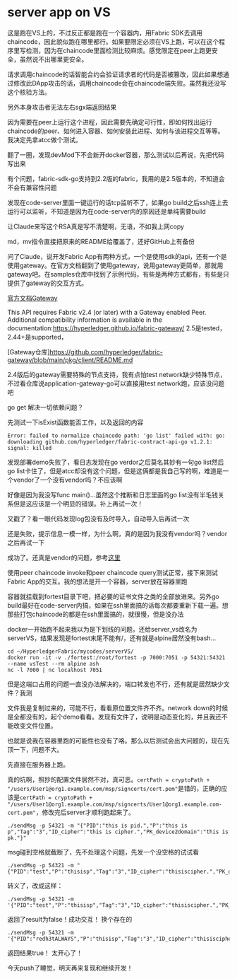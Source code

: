 # server app on VS
这是跑在VS上的，不过反正都是跑在一个容器内，用Fabric SDK去调用chaincode，因此貌似跑在哪里都行。如果要限定必须在VS上跑，可以在这个程序里写检测，因为在chaincode里面检测比较麻烦。感觉限定在peer上跑更安全，虽然说不出哪里更安全。

请求调用chaincode的话智能合约会验证请求者的代码是否被篡改，因此如果想通过修改此DApp攻击的话，调用chaincode会在chaincode端失败。虽然我还没写这个核验方法。

另外本身攻击者无法左右sgx端返回结果

因为需要在peer上运行这个进程，因此需要先确定可行性，即如何找出运行chaincode的peer、如何进入容器、如何安装此进程、如何与该进程交互等等。我决定先拿atcc做个测试。

翻了一圈，发现devMod下不会新开docker容器，那么测试以后再说，先把代码写出来

有个问题，fabric-sdk-go支持到2.2版的fabric，我用的是2.5版本的，不知道会不会有兼容性问题

发现在code-server里面一键运行的话tcp监听不了，如果go build之后ssh连上去运行可以监听，不知道是因为在code-server内的原因还是单纯需要build


让Claude来写这个RSA真是写不清楚啊，无语，不如我上网copy

md，mv指令直接把原来的README给覆盖了，还好GitHub上有备份

问了Claude，说开发Fabric App有两种方式，一个是使用sdk的api，还有一个是使用gateway。在官方文档翻到了使用gateway，说用gateway更简单，那就用gateway吧。在samples仓库中找到了示例代码，有些是两种方式都有，有些是只提供了gateway的交互方式。

[官方文档Gateway](https://hyperledger-fabric.readthedocs.io/en/release-2.5/gateway.html#writing-client-applications)

This API requires Fabric v2.4 (or later) with a Gateway enabled Peer. Additional compatibility information is available in the documentation:https://hyperledger.github.io/fabric-gateway/  2.5是tested，2.44+是supported，

[Gateway仓库]https://github.com/hyperledger/fabric-gateway/blob/main/pkg/client/README.md

2.4版后的gateway需要特殊的节点支持，我有点怕test network缺少特殊节点，不过看仓库说application-gateway-go可以直接用test network跑，应该没问题吧

go get 解决一切依赖问题？

先测试一下isExist函数能否工作，以及返回的内容

```
Error: failed to normalize chaincode path: 'go list' failed with: go: downloading github.com/hyperledger/fabric-contract-api-go v1.2.1: signal: killed
```

发现部署demo失败了，看日志发现在go verdor之后莫名其妙有一句go list然后go list卡住了，但是atcc却没有这个问题，但是这俩都是我自己写的啊，难道是一个vendor了一个没有vendor吗？不应该啊

好像是因为我没写func main()...虽然这个推断和日志里面的go list没有半毛钱关系但是这应该是一个明显的错误。补上再试一次！

又戳了？看一眼代码发现log包没有及时导入，自动导入后再试一次

还是失败，提示信息一模一样，为什么啊，真的是因为我没有vendor吗？vendor之后再试一下

成功了。还真是vendor的问题，参考[这里](https://hyperledger-fabric.readthedocs.io/en/release-2.5/chaincode4ade.html)

使用peer chaincode invoke和peer chaincode query测试正常，接下来测试Fabric App的交互。我的想法是开一个容器，server放在容器里跑

容器就挂载到fortest目录下吧，把必要的证书文件之类的全部放进来。另外go build最好在code-server内搞，如果在ssh里面搞的话每次都要重新下载一遍。想那些打包chaincode的都是在ssh里面搞的，就很慢，但是没办法

docker一开始跑不起来我以为是下划线的问题，还给server_vs改名为serverVS，结果发现是fortest末尾不能有/，还有就是alpine居然没有bash...
```
cd ~/HyperledgerFabric/mycodes/serverVS/
docker run -it -v ./fortest:/root/fortest -p 7000:7051 -p 54321:54321 --name vsTest --rm alpine ash
nc -l 7000 | nc localhost 7051
```
但是这端口占用的问题一直没办法解决的，端口转发也不行，还有就是居然缺少文件？我测

文件我是复制过来的，可能不行，看看原位置文件齐不齐。network down的时候是全都没有的，起个demo看看。发现有文件了，说明是动态变化的，并且我还不能改变文件位置。

也就是说我在容器里跑的可能性也没有了咯。那么以后测试会出大问题的，现在先顶一下，问题不大。

先直接在服务器上跑。

真的坑啊，照抄的配置文件居然不对，真可恶。`certPath = cryptoPath + "/users/User1@org1.example.com/msp/signcerts/cert.pem"`是错的，正确的应该是`certPath = cryptoPath + "/users/User1@org1.example.com/msp/signcerts/User1@org1.example.com-cert.pem"`，修改完后server才顺利跑起来了。
```
./sendMsg -p 54321 -m "{"PID":"this is pid.","P":"this is p","Tag":"3","ID_cipher":"this is cipher.","PK_device2domain":"this is pk."}"
```
msg碰到空格就截断了，先不处理这个问题，先发一个没空格的试试看
```
./sendMsg -p 54321 -m "{"PID":"test","P":"thisisp","Tag":"3","ID_cipher":"thisiscipher.","PK_device2domain":"thisispk."}"
```
转义了，改成这样：
```
./sendMsg -p 54321 -m '{"PID":"test","P":"thisisp","Tag":"3","ID_cipher":"thisiscipher.","PK_device2domain":"thisispk."}'
```
返回了result为false！成功交互！
换个存在的
```
./sendMsg -p 54321 -m '{"PID":"redh3tALWAYS","P":"thisisp","Tag":"3","ID_cipher":"thisiscipher.","PK_device2domain":"thisispk."}'
```
返回结果true！
太开心了！

今天push了睡觉，明天再来复现和继续开发！